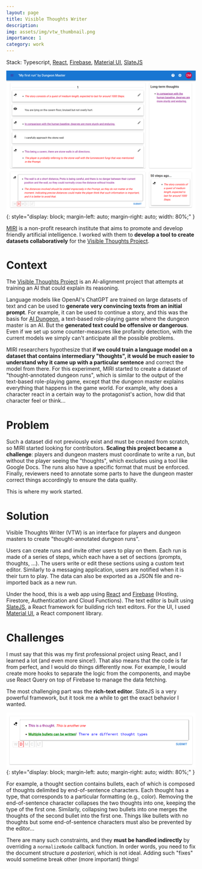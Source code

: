 ```yaml
---
layout: page
title: Visible Thoughts Writer
description:
img: assets/img/vtw_thumbnail.png
importance: 1
category: work
---
```


Stack: Typescript, [React](https://reactjs.org), [Firebase](https://firebase.google.com/), [Material UI](https://mui.com/core/), [SlateJS](https://www.slatejs.org/)

![](/assets/img/vtw.png){: style="display: block; margin-left: auto; margin-right: auto; width: 80%;" }

[MIRI](https://intelligence.org/) is a non-profit research institute that aims to promote and develop friendly artificial intelligence.
I worked with them to **develop a tool to create datasets collaboratively** for the [Visible Thoughts Project](https://intelligence.org/2021/11/29/visible-thoughts-project-and-bounty-announcement/).

# Context

The [Visible Thoughts Project](https://intelligence.org/2021/11/29/visible-thoughts-project-and-bounty-announcement/) is an AI-alignment project that attempts at training an AI that could explain its reasoning.

Language models like OpenAI's ChatGPT are trained on large datasets of text and can be used to **generate very convincing texts from an initial prompt**.
For example, it can be used to continue a story, and this was the basis for [AI Dungeon](https://play.aidungeon.io), a text-based role-playing game where the dungeon master is an AI.
But the **generated text could be offensive or dangerous**. Even if we set up some counter-measures like profanity detection, with the current models we simply can't anticipate all the possible problems.

MIRI researchers hypothesize that **if we could train a language model on a dataset that contains intermediary "thoughts", it would be much easier to understand why it came up with a particular sentence** and correct the model from there.
For this experiment, MIRI started to create a dataset of "thought-annotated dungeon runs", which is similar to the output of the text-based role-playing game, except that the dungeon master explains everything that happens in the game world. For example, why does a character react in a certain way to the protagonist's action, how did that character feel or think...

# Problem

Such a dataset did not previously exist and must be created from scratch, so MIRI started looking for contributors.
**Scaling this project became a challenge**: players and dungeon masters must coordinate to write a run, but without the player seeing the "thoughts", which excludes using a tool like Google Docs. The runs also have a specific format that must be enforced. Finally, reviewers need to annotate some parts to have the dungeon master correct things accordingly to ensure the data quality.

This is where my work started.

# Solution

Visible Thoughts Writer (VTW) is an interface for players and dungeon masters to create "thought-annotated dungeon runs".

Users can create runs and invite other users to play on them.
Each run is made of a series of steps, which each have a set of sections (prompts, thoughts, ...).
The users write or edit these sections using a custom text editor.
Similarly to a messaging application, users are notified when it is their turn to play.
The data can also be exported as a JSON file and re-imported back as a new run.

Under the hood, this is a web app using [React](https://reactjs.org) and [Firebase](https://firebase.google.com/) (Hosting, Firestore, Authentication and Cloud Functions).
The text editor is built using [SlateJS](https://www.slatejs.org/), a React framework for building rich text editors.
For the UI, I used [Material UI](https://mui.com/core/), a React component library.

# Challenges

I must say that this was my first professional project using React, and I learned a lot (and even more since!).
That also means that the code is far from perfect, and I would do things differently now.
For example, I would create more hooks to separate the logic from the components, and maybe use React Query on top of Firebase to manage the data fetching.

The most challenging part was the **rich-text editor**.
SlateJS is a very powerful framework, but it took me a while to get the exact behavior I wanted.

![](/assets/img/vtw_composer.png){: style="display: block; margin-left: auto; margin-right: auto; width: 80%;" }

For example, a thought section contains bullets, each of which is composed of thoughts delimited by end-of-sentence characters.
Each thought has a type, that corresponds to a particular formatting (e.g., color).
Removing the end-of-sentence character collapses the two thoughts into one, keeping the type of the first one.
Similarly, collapsing two bullets into one merges the thoughts of the second bullet into the first one.
Things like bullets with no thoughts but some end-of-sentence characters must also be prevented by the editor...

There are many such constraints, and they **must be handled indirectly** by overriding a `normalizeNode` callback function.
In order words, you need to fix the document structure _a posteriori_, which is not ideal.
Adding such "fixes" would sometime break other (more important) things!